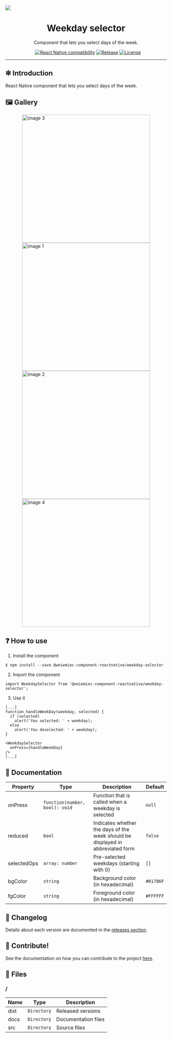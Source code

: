 ![](https://github.com/wniemiec-components-reactnative/weekday-selector/blob/master/docs/img/logo/logo.jpg)

<h1 align='center'>Weekday selector</h1>
<p align='center'>Component that lets you select days of the week.</p>
<p align="center">
	<a href="https://github.com/wniemiec-components-reactnative/weekday-selector/actions/workflows/windows.yml"><img src="https://github.com/wniemiec-components-reactnative/weekday-selector/actions/workflows/windows.yml/badge.svg" alt=""></a>
	<a href="https://github.com/wniemiec-components-reactnative/weekday-selector/actions/workflows/macos.yml"><img src="https://github.com/wniemiec-components-reactnative/weekday-selector/actions/workflows/macos.yml/badge.svg" alt=""></a>
	<a href="https://github.com/wniemiec-components-reactnative/weekday-selector/actions/workflows/ubuntu.yml"><img src="https://github.com/wniemiec-components-reactnative/weekday-selector/actions/workflows/ubuntu.yml/badge.svg" alt=""></a>
	<a href="https://reactnative.dev/"><img src="https://img.shields.io/badge/React Native-0.60+-D0008F.svg" alt="React Native compatibility"></a>
	<a href="https://github.com/wniemiec-components-reactnative/weekday-selector/releases"><img src="https://img.shields.io/github/v/release/wniemiec-components-reactnative/weekday-selector" alt="Release"></a>
	<a href="https://github.com/wniemiec-components-reactnative/weekday-selector/blob/master/LICENSE"><img src="https://img.shields.io/github/license/wniemiec-components-reactnative/weekday-selector" alt="License"></a>
</p>
<hr />

## ❇ Introduction
React Native component that lets you select days of the week.

## 🖼 Gallery

<div style="display: flex; flex-direction: row; justify-content: center; align-items: center; flex-wrap: wrap">

<img height=400 src="https://raw.githubusercontent.com/wniemiec-components-reactnative/weekday-selector/master/docs/img/screens/img3.png" alt="image 3" />
<br />
<img height=400 src="https://raw.githubusercontent.com/wniemiec-components-reactnative/weekday-selector/master/docs/img/screens/img1.png" alt="image 1" />

<img height=400 src="https://raw.githubusercontent.com/wniemiec-components-reactnative/weekday-selector/master/docs/img/screens/img2.png" alt="image 2" />

<img height=400 src="https://raw.githubusercontent.com/wniemiec-components-reactnative/weekday-selector/master/docs/img/screens/img4.png" alt="image 4" />
</div>

## ❓ How to use
1. Install the component
```
$ npm install --save @wniemiec-component-reactnative/weekday-selector
```

2. Import the component
```
import WeekdaySelector from '@wniemiec-component-reactnative/weekday-selector';
```

3. Use it
```
[...]
function handleWeekDay(weekday, selected) {
  if (selected)
    alert('You selected: ' + weekday);
  else
    alert('You deselected: ' + weekday);
}

<WeekdaySelector 
  onPress={handleWeekDay}
/>
[...]
```

## 📖 Documentation
|        Property        |Type|Description|Default|
|----------------|-------------------------------|-----------------------------|--------|
|onPress |`function(number, bool): void`|Function that is called when a weekday is selected|`null`|
|reduced |`bool`|Indicates whether the days of the week should be displayed in abbreviated form |`false`|
|selectedOps |`array: number`|Pre-selected weekdays (starting with 0) |`[]`|
|bgColor |`string`|Background color (in hexadecimal)  |`#01786F`|
|fgColor |`string`|Foreground color (in hexadecimal)  |`#FFFFFF`|

## 🚩 Changelog
Details about each version are documented in the [releases section](https://github.com/williamniemiec/wniemiec-components-reactnative/weekday-selector/releases).

## 🤝 Contribute!
See the documentation on how you can contribute to the project [here](https://github.com/wniemiec-components-reactnative/weekday-selector/blob/master/CONTRIBUTING.md).

## 📁 Files

### /
|        Name        |Type|Description|
|----------------|-------------------------------|-----------------------------|
|dist |`Directory`|Released versions|
|docs |`Directory`|Documentation files|
|src     |`Directory`| Source files|
